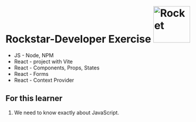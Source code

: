 # Rockstar-Developer Exercise <img src="https://raw.githubusercontent.com/Tarikul-Islam-Anik/Animated-Fluent-Emojis/master/Emojis/Travel%20and%20places/Rocket.png" alt="Rocket" width="100" height="100" />
- JS - Node, NPM
- React - project with Vite
- React - Components, Props, States
- React - Forms
- React - Context Provider


## For this learner
1. We need to know exactly about JavaScript.
